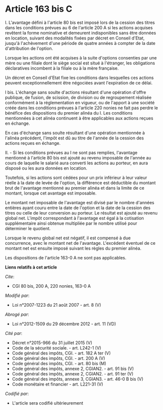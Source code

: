 # Article 163 bis C

I. L'avantage défini à l'article 80 bis est imposé lors de la cession des titres dans les conditions prévues au 6 de
l'article 200 A si les actions acquises revêtent la forme nominative et demeurent indisponibles sans être données en
location, suivant des modalités fixées par décret en Conseil d'Etat, jusqu'à l'achèvement d'une période de quatre années à
compter de la date d'attribution de l'option.

Lorsque les actions ont été acquises à la suite d'options consenties par une mère ou une filiale dont le siège social est
situé à l'étranger, les obligations déclaratives incombent à la filiale ou à la mère française.

Un décret en Conseil d'Etat fixe les conditions dans lesquelles ces actions peuvent exceptionnellement être négociées avant
l'expiration de ce délai.

I bis. L'échange sans soulte d'actions résultant d'une opération d'offre publique, de fusion, de scission, de division ou de
regroupement réalisée conformément à la réglementation en vigueur, ou de l'apport à une société créée dans les conditions
prévues à l'article 220 nonies ne fait pas perdre le bénéfice des dispositions du premier alinéa du I. Les conditions
mentionnées à cet alinéa continuent à être applicables aux actions reçues en échange.

En cas d'échange sans soulte résultant d'une opération mentionnée à l'alinéa précédent, l'impôt est dû au titre de l'année de
la cession des actions reçues en échange.

II. - Si les conditions prévues au I ne sont pas remplies, l'avantage mentionné à l'article 80 bis est ajouté au revenu
imposable de l'année au cours de laquelle le salarié aura converti les actions au porteur, en aura disposé ou les aura
données en location.

Toutefois, si les actions sont cédées pour un prix inférieur à leur valeur réelle à la date de levée de l'option, la
différence est déductible du montant brut de l'avantage mentionné au premier alinéa et dans la limite de ce montant, lorsque
cet avantage est imposable.

Le montant net imposable de l'avantage est divisé par le nombre d'années entières ayant couru entre la date de l'option et la
date de la cession des titres ou celle de leur conversion au porteur. Le résultat est ajouté au revenu global net. L'impôt
correspondant à l'avantage est égal à la cotisation supplémentaire ainsi obtenue multipliée par le nombre utilisé pour
déterminer le quotient.

Lorsque le revenu global net est négatif, il est compensé à due concurrence, avec le montant net de l'avantage. L'excédent
éventuel de ce montant net est ensuite imposé suivant les règles du premier alinéa.

Les dispositions de l'article 163-0 A ne sont pas applicables.

**Liens relatifs à cet article**

_Cite_:

  - CGI 80 bis, 200 A, 220 nonies, 163-0 A

_Modifié par_:

  - Loi n°2007-1223 du 21 août 2007 - art. 8 (V)

_Abrogé par_:

  - Loi n°2012-1509 du 29 décembre 2012 - art. 11 (VD)

_Cité par_:

  - Décret n°2015-966 du 31 juillet 2015 (V)
  - Code de la sécurité sociale. - art. L242-1 (V)
  - Code général des impôts, CGI. - art. 182 A ter (V)
  - Code général des impôts, CGI. - art. 200 A (V)
  - Code général des impôts, CGI. - art. 80 bis (M)
  - Code général des impôts, annexe 2, CGIAN2. - art. 91 bis (V)
  - Code général des impôts, annexe 2, CGIAN2. - art. 91 ter (V)
  - Code général des impôts, annexe 3, CGIAN3. - art. 46-0 B bis (V)
  - Code monétaire et financier - art. L221-31 (V)

_Codifié par_:

  - L'article sera codifié ultérieurement
